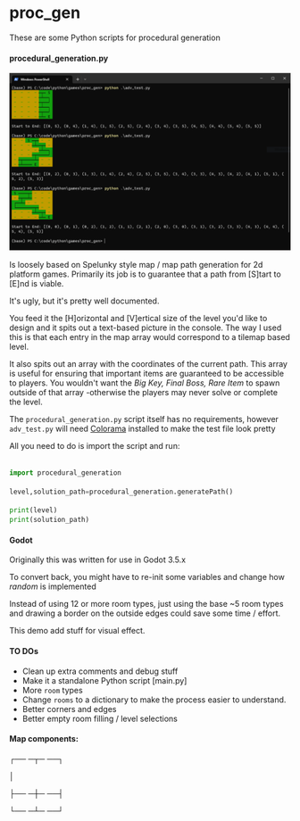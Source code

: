 # proc_gen


These are some Python scripts for procedural generation

#### procedural_generation.py 

![Console Output Image of a generated map](images/map_example.PNG?raw=true "Title")


Is loosely based on Spelunky style map / map path generation for 2d platform games. Primarily its job is to guarantee that a path from [S]tart to [E]nd is viable. 

It's ugly, but it's pretty well documented.

You feed it the [H]orizontal and [V]ertical size of the level you'd like to design and it spits out a text-based picture in the console. The way I used this is that each entry in the map array would correspond to a tilemap based level. 

It also spits out an array with the coordinates of the current path. This array is useful for ensuring that important items are guaranteed to be accessible to players. You wouldn't want the *Big Key, Final Boss, Rare Item* to spawn outside of that array -otherwise the players may never solve or complete the level.

The `procedural_generation.py` script itself has no requirements, however `adv_test.py` will need [Colorama](https://pypi.org/project/colorama/) installed to make the test file look pretty

All you need to do is import the script and run: 

```python

import procedural_generation

level,solution_path=procedural_generation.generatePath()

print(level)
print(solution_path)

```
#### Godot

Originally this was written for use in Godot 3.5.x

To convert back, you might have to re-init some variables and change how *random* is implemented

Instead of using 12 or more room types, just using the base ~5 room types and drawing a border on the outside edges could save some time / effort.

This demo add stuff for visual effect.


#### TO DOs

- Clean up extra comments and debug stuff
- Make it a standalone Python script [main.py]
- More `room` types
- Change `rooms` to a dictionary to make the process easier to understand.
- Better corners and edges
- Better empty room filling / level selections





#### Map components:



  ┌── ─┬─ ──┐
  
  │ 
  
  ├── ─┼─ ──┤
    
  └── ─┴─ ──┘


